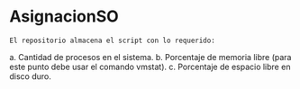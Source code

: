 # AsignacionSO
  
	El repositorio almacena el script con lo requerido:
  a. Cantidad de procesos en el sistema.
  b. Porcentaje de memoria libre (para este punto debe usar el comando vmstat).
  c. Porcentaje de espacio libre en disco duro.
